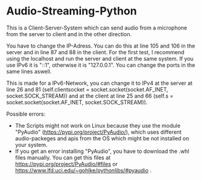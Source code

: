 # Audio-Streaming-Python
This is a Client-Server-System which can send audio from a microphone from the server to client and in the other direction.

You have to change the IP-Adress. You can do this at line 105 and 106 in the server and in line 87 and 88 in the client. For the first test, I recommend using the localhost and run the server and client at the same system. If you use IPv6 it is "::1", otherwise it is "127.0.0.1". You can change the ports in the same lines aswell.

This is made for a IPv6-Network, you can change it to IPv4 at the server at line 26 and 81 (self.clientsocket = socket.socket(socket.AF_INET, socket.SOCK_STREAM)) and at the client at line 25 and 66 (self.s = socket.socket(socket.AF_INET, socket.SOCK_STREAM)).

Possible errors:

- The Scripts might not work on Linux because they use the module "PyAudio" (https://pypi.org/project/PyAudio/), which uses different audio-packeges and apis from the OS which might be not installed on your system.
- If you get an error installing "PyAudio", you have to download the .whl files manually. You can get this files at https://pypi.org/project/PyAudio/#files or https://www.lfd.uci.edu/~gohlke/pythonlibs/#pyaudio .
